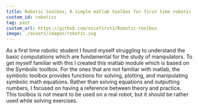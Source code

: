 ```yaml
---
title: Robotic toolbox; A simple matlab toolbox for first time robotic students
custom_id: robotics
tag: past
custom_url: https://github.com/nicofirst1/Robotic-toolbox
image: ./assets/images/robotic.svg
---
```

As a first time robotic student I found myself struggling to understand the basic computations which are fundamental for the study of manipulators.
To get myself familiar with this I created this matlab module which is based on the Symbolic toolbox. For the ones that are not familiar with matlab, the symbolic toolbox provides functions for solving, plotting, and manipulating symbolic math equations.
Rather than solving equations and outputting numbers, I focused on having a reference between theory and practice. This toolbox is not meant to be used on a real robot, but it should be rather used while solving exercises.
                                                